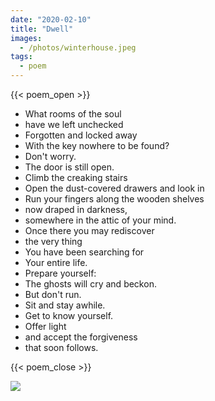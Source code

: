```yaml
---
date: "2020-02-10"
title: "Dwell"
images:
  - /photos/winterhouse.jpeg
tags:
  - poem
---
```


{{< poem_open >}}

* What rooms of the soul
* have we left unchecked
* Forgotten and locked away
* With the key nowhere to be found?
* Don't worry. 
* The door is still open.
* Climb the creaking stairs
* Open the dust-covered drawers and look in
* Run your fingers along the wooden shelves 
* now draped in darkness,
* somewhere in the attic of your mind.
* Once there you may rediscover
* the very thing 
* You have been searching for
* Your entire life.
* Prepare yourself: 
* The ghosts will cry and beckon.
* But don't run.
* Sit and stay awhile.
* Get to know yourself.
* Offer light
* and accept the forgiveness
* that soon follows.

{{< poem_close >}}

![](/photos/winterhouse.jpeg)
